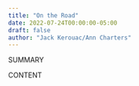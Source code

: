 ```yaml
---
title: "On the Road"
date: 2022-07-24T00:00:00-05:00
draft: false
author: "Jack Kerouac/Ann Charters"
---
```


SUMMARY

<!--more-->

CONTENT